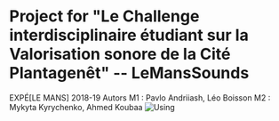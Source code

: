 # Project for "Le Challenge interdisciplinaire étudiant sur la Valorisation sonore de la Cité Plantagenêt" -- LeMansSounds
EXPÉ[LE MANS] 2018-19
Autors
M1 : Pavlo Andriiash, Léo Boisson
M2 : Mykyta Kyrychenko, Ahmed Koubaa
![Using](https://j.gifs.com/911JVY.gif)
